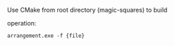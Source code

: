 Use CMake from root directory (magic-squares) to build

operation: 
```
arrangement.exe -f {file}
```